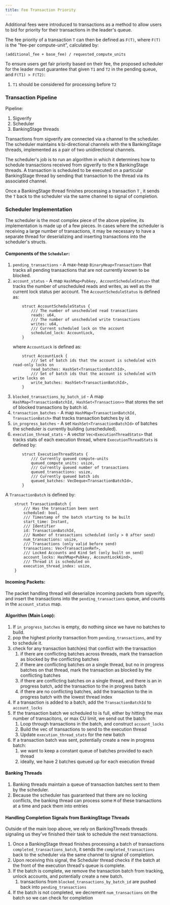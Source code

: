 ```yaml
---
title: Fee Transaction Priority
---
```


Additional fees were introduced to transactions as a method to allow users to bid for priority for
their transactions in the leader's queue.

The fee priority of a transaction `T` can then be defined as `F(T)`, where `F(T)` is the "fee-per
compute-unit", calculated by:

`(additional_fee + base_fee) / requested_compute_units`

To ensure users get fair priority based on their fee, the proposed scheduler for the leader must
guarantee that given `T1` and `T2` in the pending queue, and `F(T1) > F(T2)`:

1. `T1` should be considered for processing before `T2`


### Transaction Pipeline

Pipeline:
1. Sigverify
2. Scheduler
3. BankingStage threads

Transactions from sigverify are connected via a channel to the scheduler. The scheduler maintains
`N` bi-directional channels with the `N` BankingStage threads, implemented as a pair of two
unidirectional channels.

The scheduler's job is to run an algorithm in which it determines how to schedule transactions
received from sigverify to the `N` BankingStage threads. A transaction is scheduled to be executed
on a particular BankingStage thread by sending that transaction to the thread via its associated
channel.

Once a BankingStage thread finishes processing a transaction `T` , it sends the `T` back
to the scheduler via the same channel to signal of completion.

### Scheduler Implementation

The scheduler is the most complex piece of the above pipeline, its implementation is made up of a
few pieces. In cases where the scheduler is receiving a large number of transactions, it may be necessary
to have a separate thread for deserializing and inserting transactions into the scheduler's structs.

#### Components of the `Scheduler`:

1. `pending_transactions` - A max-heap `BinaryHeap<Transaction>` that tracks all pending transactions that are not currently known to be blocked.
2. `account_status` - A map `HashMap<Pubkey, AccountScheduleStatus>` that tracks the number of unscheduled reads and writes, as well as the current lock status per account.
    The `AccountScheduleStatus` is defined as:
    ```
        struct AccountScheduleStatus {
            /// The number of unscheduled read transactions
            reads: u64,
            /// The number of unscheduled write transactions
            writes: u64,
            /// Current scheduled lock on the account
            scheduled_lock: AccountLock,
        }
    ```
    where `AccountLock` is defined as:
    ```
        struct AccountLock {
            /// Set of batch ids that the account is scheduled with read-only locks on
            read_batches: HashSet<TransactionBatchId>,
            /// Set of batch ids that the account is scheduled with write locks on
            write_batches: HashSet<TransactionBatchId>,
        }
    ```
3. `blocked_transactions_by_batch_id` - A map `HashMap<TransactionBatchId, HashSet<Transaction>>` that stores the set of blocked transactions by batch id.
4. `transaction_batches` - A map `HashMap<TransactionBatchId, TransactionBatch>` that tracks transaction batches by id.
5. `in_progress_batches` - A set `HashSet<TransactionBatchId>` of batches the scheduler is currently building (unscheduled).
6. `execution_thread_stats` - A vector `Vec<ExecutionThreadStats>` that tracks stats of each execution thread, where `ExecutionThreadStats` is defined by:
    ```
        struct ExecutionThreadStats {
            /// Currently queued compute-units
            queued_compute_units: usize,
            /// Currently queued number of transactions
            queued_transactions: usize,
            /// Currently queued batch ids
            queued_batches: VecDeque<TransactionBatchId>,
        }
    ```
A `TransactionBatch` is defined by:
```
    struct TransactionBatch {
        /// Has the transaction been sent
        scheduled: bool,
        /// Timestamp of the batch starting to be built
        start_time: Instant,
        /// Identifier
        id: TransactionBatchId,
        /// Number of transactions scheduled (only > 0 after send)
        num_transactions: usize,
        /// Transactions (only valid before send)
        transactions: Vec<TransactionRef>,
        /// Locked Accounts and Kind Set (only built on send)
        account_locks: HashMap<Pubkey, AccountLockKind>,
        /// Thread it is scheduled on
        execution_thread_index: usize,
    }
```

#### Incoming Packets:
The packet handling thread will deserialize incoming packets from sigverify, and insert the transactions into the `pending_transactions` queue, and counts in the `account_status` map.


#### Algorithm (Main Loop):

1. If `in_progress_batches` is empty, do nothing since we have no batches to build.
2. pop the highest priority transaction from `pending_transactions`, and try to schedule it.
3. check for any transaction batch(es) that conflict with the transaction
   1. if there are conflicting batches across threads, mark the transaction as blocked by the conflicting batches
   2. if there are conflicting batches on a single thread, but no in progress batches on that thread, mark the transaction as blocked by the conflicting batches
   3. if there are conflicting batches on a single thread, and there is an in progress batch, add the transaction to the in progress batch
   4. if there are no conflicting batches, add the transaction to the in progress batch with the lowest thread index
4. If a transaction is added to a batch, add the `TransactionBatchId` to `account_locks`
5. If the transaction batch we scheduled to is full, either by hitting the max number of transacitons, or max CU limit, we send out the batch:
   1. Loop through transactions in the batch, and construct `account_locks`
   2. Build the vec of transactions to send to the execution thread
   3. Update `execution_thread_stats` for the new batch
6. If a transaction batch was sent, potentially create a new in progress batch:
   1. we want to keep a constant queue of batches provided to each thread
   2. ideally, we have 2 batches queued up for each execution thread

#### Banking Threads
1. Banking threads maintain a queue of transaction batches sent to them by the scheduler.
2. Because the scheduler has guaranteed that there are no locking conflicts, the banking thread can process
some `M` of these transactions at a time and pack them into entries

#### Handling Completion Signals from BankingStage Threads

Outside of the main loop above, we rely on BankingThreads threads signaling us they've finished their
task to schedule the next transactions.

1. Once a BankingStage thread finishes processing a batch of transactions `completed_transactions_batch`,
it sends the `completed_transactions` back to the scheduler via the same channel to signal of completion.
2. Upon receiving this signal, the Scheduler thread checks if the batch at the front of the execution thread's queue is complete.
3. If the batch is complete, we remove the transaction batch from tracking, unlock accounts, and potentially create a new batch.
   1. transactions from `blocked_transactions_by_batch_id` are pushed back into `pending_transactions`
4. If the batch is not completed, we decrement `num_transactions` on the batch so we can check for completion